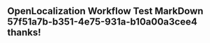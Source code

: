 <properties
ms.topic="hero-topic"
ms.test1="hero-topic"
ms.test2="test"/>

## OpenLocalization Workflow Test MarkDown 57f51a7b-b351-4e75-931a-b10a00a3cee4 thanks!
